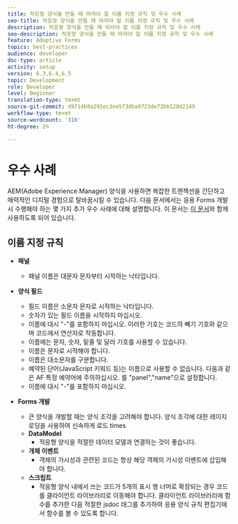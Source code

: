 ```yaml
---
title: 적응형 양식을 만들 때 따라야 할 이름 지정 규칙 및 우수 사례
seo-title: 적응형 양식을 만들 때 따라야 할 이름 지정 규칙 및 우수 사례
description: 적응형 양식을 만들 때 따라야 할 이름 지정 규칙 및 우수 사례
seo-description: 적응형 양식을 만들 때 따라야 할 이름 지정 규칙 및 우수 사례
feature: Adaptive Forms
topics: best-practices
audience: developer
doc-type: article
activity: setup
version: 6.3,6.4,6.5
topic: Development
role: Developer
level: Beginner
translation-type: tm+mt
source-git-commit: d9714b9a291ec3ee5f3dba9723de72bb120d2149
workflow-type: tm+mt
source-wordcount: '316'
ht-degree: 2%

---
```


# 우수 사례

AEM(Adobe Experience Manager) 양식을 사용하면 복잡한 트랜잭션을 간단하고 매력적인 디지털 경험으로 탈바꿈시킬 수 있습니다. 다음 문서에서는 응용 Forms 개발 시 수행해야 하는 몇 가지 추가 우수 사례에 대해 설명합니다. 이 문서는 [이 문서](https://helpx.adobe.com/experience-manager/6-3/forms/using/adaptive-forms-best-practices.html#Overview)와 함께 사용하도록 되어 있습니다.

## 이름 지정 규칙

* **패널**
   * 패널 이름은 대문자 문자부터 시작하는 낙타입니다.

* **양식 필드**
   * 필드 이름은 소문자 문자로 시작하는 낙타입니다.
   * 숫자가 있는 필드 이름을 시작하지 마십시오.
   * 이름에 대시 &quot;-&quot;를 포함하지 마십시오. 이러한 기호는 코드의 빼기 기호와 같으며 코드에서 연산자로 작동합니다.
   * 이름에는 문자, 숫자, 밑줄 및 달러 기호를 사용할 수 있습니다.
   * 이름은 문자로 시작해야 합니다.
   * 이름은 대소문자를 구분합니다.
   * 예약된 단어(JavaScript 키워드 등)는 이름으로 사용할 수 없습니다. 다음과 같은 AF 특정 예약어에 주의하십시오.   를 &quot;panel&quot;,&quot;name&quot;으로 설정합니다.
   * 이름에 대시 &quot;-&quot;를 포함하지 마십시오.
* **Forms 개발**
   * 큰 양식을 개발할 때는 양식 조각을 고려해야 합니다. 양식 조각에 대한 레이지 로딩을 사용하여 신속하게 로드   times
   * **DataModel**
      * 적응형 양식을 적절한 데이터 모델과 연결하는 것이 좋습니다.
   * **개체 이벤트**
      * 객체의 가시성과 관련된 코드는 항상 해당 객체의 가시성 이벤트에 삽입해야 합니다.
   * **스크립트**
      * 적응형 양식 내에서 쓰는 코드가 5개의 표시 행 너머로 확장되는 경우 코드를 클라이언트 라이브러리로 이동해야 합니다. 클라이언트 라이브러리에 함수를 추가한 다음 적절한 jsdoc 태그를 추가하여 응용 양식 규칙 편집기에서 함수를 볼 수 있도록 합니다.



